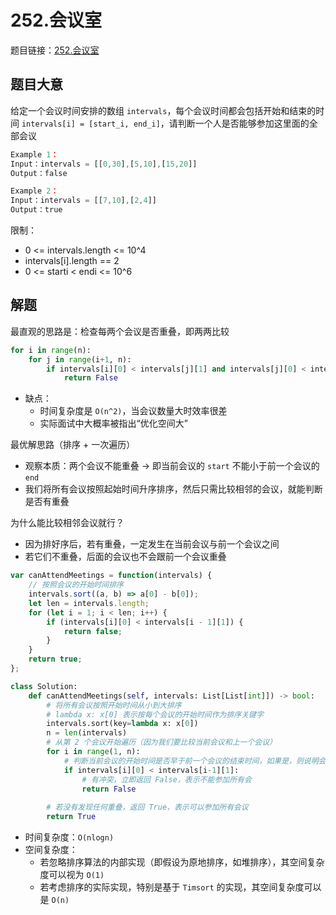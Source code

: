# 252.会议室

题目链接：[252.会议室](https://leetcode.cn/problems/meeting-rooms/)

## 题目大意

给定一个会议时间安排的数组 `intervals`，每个会议时间都会包括开始和结束的时间 `intervals[i] = [start_i, end_i]`，请判断一个人是否能够参加这里面的全部会议

```js
Example 1：
Input：intervals = [[0,30],[5,10],[15,20]]
Output：false

Example 2：
Input：intervals = [[7,10],[2,4]]
Output：true
```

限制：
- 0 <= intervals.length <= 10^4
- intervals[i].length == 2
- 0 <= starti < endi <= 10^6

## 解题

最直观的思路是：检查每两个会议是否重叠，即两两比较

```python
for i in range(n):
    for j in range(i+1, n):
        if intervals[i][0] < intervals[j][1] and intervals[j][0] < intervals[i][1]:
            return False
```

- 缺点：
  - 时间复杂度是 `O(n^2)`，当会议数量大时效率很差
  - 实际面试中大概率被指出“优化空间大”

最优解思路（排序 + 一次遍历）
- 观察本质：两个会议不能重叠 → 即当前会议的 `start` 不能小于前一个会议的 `end`
- 我们将所有会议按照起始时间升序排序，然后只需比较相邻的会议，就能判断是否有重叠

为什么能比较相邻会议就行？
- 因为排好序后，若有重叠，一定发生在当前会议与前一个会议之间
- 若它们不重叠，后面的会议也不会跟前一个会议重叠

```js
var canAttendMeetings = function(intervals) {
    // 按照会议的开始时间排序
    intervals.sort((a, b) => a[0] - b[0]);
    let len = intervals.length;
    for (let i = 1; i < len; i++) {
        if (intervals[i][0] < intervals[i - 1][1]) {
            return false;
        }
    }
    return true;
};
```
```python
class Solution:
    def canAttendMeetings(self, intervals: List[List[int]]) -> bool:
        # 将所有会议按照开始时间从小到大排序
        # lambda x: x[0] 表示按每个会议的开始时间作为排序关键字
        intervals.sort(key=lambda x: x[0])
        n = len(intervals)
        # 从第 2 个会议开始遍历（因为我们要比较当前会议和上一个会议）
        for i in range(1, n):
            # 判断当前会议的开始时间是否早于前一个会议的结束时间，如果是，则说明会议有重叠
            if intervals[i][0] < intervals[i-1][1]:
                # 有冲突，立即返回 False，表示不能参加所有会
                return False
        
        # 若没有发现任何重叠，返回 True，表示可以参加所有会议
        return True
```

- 时间复杂度：`O(nlogn)`
- 空间复杂度：
  - 若忽略排序算法的内部实现（即假设为原地排序，如堆排序），其空间复杂度可以视为 `O(1)`
  - 若考虑排序的实际实现，特别是基于 `Timsort` 的实现，其空间复杂度可以是 `O(n)`